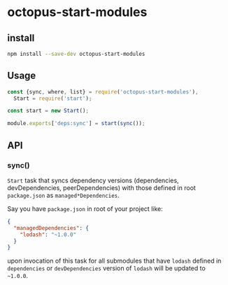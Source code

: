 # octopus-start-modules

## install

```bash
npm install --save-dev octopus-start-modules
```

## Usage

```js
const {sync, where, list} = require('octopus-start-modules'),
  Start = require('start');

const start = new Start();

module.exports['deps:sync'] = start(sync());
```

## API

### sync()
`Start` task that syncs dependency versions (dependencies, devDependencies, peerDependencies) with those defined in root `package.json` as `managed*Dependencies`.

Say you have `package.json` in root of your project like:

```json
{
  "managedDependencies": {
    "lodash": "~1.0.0"
  }
}
```

upon invocation of this task for all submodules that have `lodash` defined in `dependencies` or `devDependencies` version of `lodash` will be updated to `~1.0.0`.